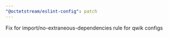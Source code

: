 ```yaml
---
"@octetstream/eslint-config": patch
---
```


Fix for import/no-extraneous-dependencies rule for qwik configs
